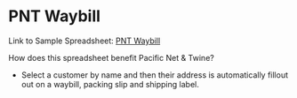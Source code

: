 # PNT Waybill
Link to Sample Spreadsheet: [PNT Waybill](https://docs.google.com/spreadsheets/d/1dJaaiousznBNIWoAB0xLOYo3DTi_vKSbeS-_p7VcKyw/edit#gid=412542253)

How does this spreadsheet benefit Pacific Net & Twine?
- Select a customer by name and then their address is automatically fillout out on a waybill, packing slip and shipping label.
